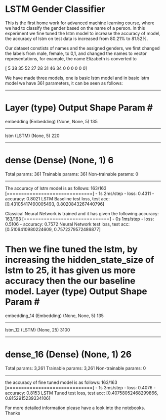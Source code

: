 # LSTM Gender Classifier
This is the first home work for advanced machine learning course, where we had to classify the gender based on the name of a person. In this experiment we fine tuned the lstm model to increase the accuracy of model, the accuracy of lstm on test data is increased from 80.21% to 81.52%.

Our dataset constists of names and the assigned genders, we first changed the labels from male, female, to 0,1, and changed the names to vector representations, for example, the name Elizabeth is converted to

[ 5 38 35 52 27 28 31 46 34  0  0  0  0  0  0]

We have made three models, one is basic lstm model and in basic lstm model we have 361 parameters, it can be seen as follows:
_________________________________________________________________
Layer (type)                 Output Shape              Param #   
=================================================================
embedding (Embedding)        (None, None, 5)           135       
_________________________________________________________________
lstm (LSTM)                  (None, 5)                 220       
_________________________________________________________________
dense (Dense)                (None, 1)                 6         
=================================================================
Total params: 361
Trainable params: 361
Non-trainable params: 0
_________________________________________________________________
The accuracy of lstm model is as follows:
163/163 [==============================] - 1s 2ms/step - loss: 0.4311 - accuracy: 0.8021
LSTM Baseline test loss, test acc: [0.43105417490005493, 0.8020843267440796]

Classical Neural Network is trained and it has given the following accuracy:
163/163 [==============================] - 0s 1ms/step - loss: 0.5106 - accuracy: 0.7572
Neural Network test loss, test acc: [0.5106410980224609, 0.7572279572486877]


Then we fine tuned the lstm, by increasing the hidden_state_size of lstm to 25, it has given us more accuracy then the our baseline model.
Layer (type)                 Output Shape              Param #   
=================================================================
embedding_14 (Embedding)     (None, None, 5)           135       
_________________________________________________________________
lstm_12 (LSTM)               (None, 25)                3100      
_________________________________________________________________
dense_16 (Dense)             (None, 1)                 26        
=================================================================
Total params: 3,261
Trainable params: 3,261
Non-trainable params: 0
_________________________________________________________________

the accuracy of fine tuned model is as follows:
163/163 [==============================] - 1s 3ms/step - loss: 0.4076 - accuracy: 0.8153
LSTM Tuned test loss, test acc: [0.40758052468299866, 0.8152915239334106]

For more detailed information please have a look into the notebooks. Thanks

